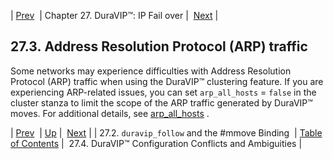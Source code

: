 | [Prev](cluster.config.mmove)  | Chapter 27. DuraVIP™: IP Fail over |  [Next](cluster.duravip.conflict) |

## 27.3. Address Resolution Protocol (ARP) traffic

Some networks may experience difficulties with Address Resolution Protocol (ARP) traffic when using the DuraVIP™ clustering feature. If you are experiencing ARP-related issues, you can set `arp_all_hosts` = `false` in the cluster stanza to limit the scope of the ARP traffic generated by DuraVIP™ moves. For additional details, see [arp_all_hosts](modules.cluster#option.arp_all_hosts) .

| [Prev](cluster.config.mmove)  | [Up](cluster.config.duravip) |  [Next](cluster.duravip.conflict) |
| 27.2. `duravip_follow` and the #mmove Binding  | [Table of Contents](index) |  27.4. DuraVIP™ Configuration Conflicts and Ambiguities |

